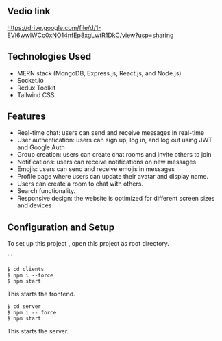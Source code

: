 ## Vedio link
https://drive.google.com/file/d/1-EVI6wwlWCc0xNO14nfEp8xgLwtR1DkC/view?usp=sharing

## Technologies Used

- MERN stack (MongoDB, Express.js, React.js, and Node.js)
- Socket.io
- Redux Toolkit
- Tailwind CSS

## Features

- Real-time chat: users can send and receive messages in real-time
- User authentication: users can sign up, log in, and log out using JWT and Google Auth
- Group creation: users can create chat rooms and invite others to join
- Notifications: users can receive notifications on new messages
- Emojis: users can send and receive emojis in messages
- Profile page where users can update their avatar and display name.
- Users can create a room to chat with others.
- Search functionality.
- Responsive design: the website is optimized for different screen sizes and devices

## Configuration and Setup
To set up this project , open this project as root directory. 

'''
```
$ cd clients
$ npm i --force
$ npm start
```

This starts the frontend.

```
$ cd server
$ npm i -- force
$ npm start
```
This starts the server.
